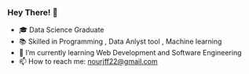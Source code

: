 ### Hey There!  👋


- 🎓 Data Science Graduate 
- 📚 Skilled in Programming , Data Anlyst tool , Machine learning 
- 🌱 I’m currently learning Web Development and Software Engineering 
- 📫 How to reach me: nourjff22@gmail.com

